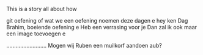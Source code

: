 This is a story all about how

git oefening of wat we een oefening noemen deze dagen e
hey ken
Dag Brahim, boeiende oefening e
Heb een verrasing voor je
Dan zal ik ook maar een image toevoegen e

..........................
Mogen wij Ruben een muilkorf aandoen aub?
